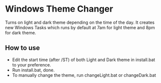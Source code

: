 # Windows Theme Changer
Turns on light and dark theme depending on the time of the day. 
It creates new Windows Tasks which runs by default at 7am for light theme and 8pm for dark theme.

## How to use
 - Edit the start time (after /ST) of both Light and Dark theme in install.bat to your preference.
 - Run install.bat, done.
 - To manually change the theme, run changeLight.bat or changeDark.bat
 
